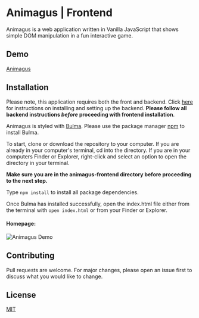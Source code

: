 # Animagus | Frontend
Animagus is a web application written in Vanilla JavaScript that shows simple DOM manipulation in a fun interactive game.

## Demo

[Animagus](https://youtu.be/wRHNADaTdS0)

## Installation

Please note, this application requires both the front and backend. Click [here](https://github.com/canikwe/animagus-backend) for instructions on installing and setting up the backend. **Please follow all backend instructions _before_ proceeding with frontend installation**.

Animagus is styled with [Bulma](https://bulma.io/). Please use the package manager [npm](https://www.npmjs.com/) to install Bulma.


To start, clone or download the repository to your computer. If you are already in your computer's terminal, cd into the directory. If you are in your computers Finder or Explorer, right-click and select an option to open the directory in your terminal.

**Make sure you are in the animagus-frontend directory before proceeding to the next step.**

Type `npm install` to install all package dependencies.

Once Bulma has installed successfully, open the index.html file either from the terminal with `open index.html` or from your Finder or Explorer.

#### Homepage:
![Animagus Demo](https://media.giphy.com/media/mDSPCaFWgttmLZqc2f/giphy.gif)

## Contributing
Pull requests are welcome. For major changes, please open an issue first to discuss what you would like to change.

## License
[MIT](https://choosealicense.com/licenses/mit/)

